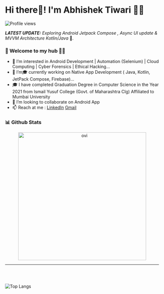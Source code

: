 # Hi there👋! I'm Abhishek Tiwari  🙋‍♂️

![Profile views](https://gpvc.arturio.dev/AbhishekTiwariAndroid)


_**LATEST UPDATE:**_ _Exploring Android Jetpack Compose , Async UI update & MVVM Architecture Kotlin/Java_  🥽.

### 🎍 Welcome to my hub 👨‍💻
- 👀 I’m interested in Android Development | Automation (Selenium) | Cloud Computing | Cyber Forensics | Ethical Hacking...
- 🌱 I’m🎓 currently working on Native App Development ( Java, Kotlin, JetPack Compose, Firebase)...
- 🎓 I have completed Graduation Degree in Computer Science in the Year 2021 from Ismail Yusuf College (Govt. of Maharashtra Clg) Affiliated to Mumbai University
- 💞️ I’m looking to collaborate on Android App
- 📫 Reach at me : [LinkedIn](https://www.linkedin.com/in/abhishek-tiwari-3b0693228/)
[Gmail](https://www.github.com/tiwariabhishekt040@gmail.com)


  
<!---
AbhishekTiwariAndroid/AbhishekTiwariAndroid is a ✨ special ✨ repository because its `README.md` (this file) appears on your GitHub profile.
You can click the Preview link to take a look at your changes.
--->
  
### 📊 Github Stats

 <p align="center"><img align="center" src="https://github-readme-stats-ruby-one.vercel.app/api?username=abhishektiwariandroid&show_icons=true&locale=en&theme=chartreuse-dark&count_private=true&title_color=blue&hide_border=true&icon_color=blue&include_all_commits=true" alt="ovi" width="419" /></p>
  
  

  -  -  -  -  -  -
<br></br><p> 
![Top Langs](https://github-readme-stats.vercel.app/api/top-langs/?username=AbhishekTiwariAndroid&layout=compact)
<br></br> 
